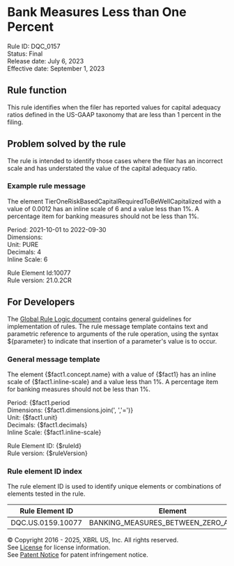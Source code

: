 # Bank Measures Less than One Percent  
Rule ID: DQC_0157  
Status: Final  
Release date: July 6, 2023  
Effective date: September 1, 2023  
  
## Rule function
This rule identifies when the filer has reported values for capital adequacy ratios defined in the US-GAAP taxonomy that are less than 1 percent in the filing.  

## Problem solved by the rule  
The rule is intended to identify those cases where the filer has an incorrect scale and has understated the value of the capital adequacy ratio.    

### Example rule message 
The element TierOneRiskBasedCapitalRequiredToBeWellCapitalized with a value of 0.0012 has an inline scale of 6 and a value less than 1%. A percentage item for banking measures should not be less than 1%.

Period: 2021-10-01 to 2022-09-30  
Dimensions:  
Unit: PURE  
Decimals: 4  
Inline Scale: 6

Rule Element Id:10077  
Rule version: 21.0.2CR  

## For Developers  
The [Global Rule Logic document](https://github.com/DataQualityCommittee/dqc_us_rules/blob/master/docs/GlobalRuleLogic.md) contains general guidelines for implementation of rules. The rule message template contains text and parametric reference to arguments of the rule operation, using the syntax ${parameter} to indicate that insertion of a parameter's value is to occur. 

### General message template  
The element {$fact1.concept.name} with a value of {$fact1} has an inline scale of {$fact1.inline-scale} and a value less than 1%. A percentage item for banking measures should not be less than 1%.

Period: {$fact1.period  
Dimensions: {$fact1.dimensions.join(', ','=')}  
Unit: {$fact1.unit}  
Decimals: {$fact1.decimals}  
Inline Scale: {$fact1.inline-scale}  

Rule Element ID: {$ruleId}  
Rule version: {$ruleVersion}

### Rule element ID index  
The rule element ID is used to identify unique elements or combinations of elements tested in the rule.

|Rule Element ID|Element|
|--- |--- |
| DQC.US.0159.10077 | BANKING_MEASURES_BETWEEN_ZERO_AND_ONE |

© Copyright 2016 - 2025, XBRL US, Inc. All rights reserved.   
See [License](https://xbrl.us/dqc-license) for license information.  
See [Patent Notice](https://xbrl.us/dqc-patent) for patent infringement notice.  
